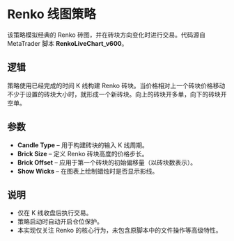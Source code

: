 # Renko 线图策略

该策略模拟经典的 Renko 砖图，并在砖块方向变化时进行交易。代码源自 MetaTrader 脚本 **RenkoLiveChart_v600**。

## 逻辑

策略使用已经完成的时间 K 线构建 Renko 砖块。当价格相对上一个砖块价格移动不少于设置的砖块大小时，就形成一个新砖块。向上的砖块开多单，向下的砖块开空单。

## 参数

- **Candle Type** – 用于构建砖块的输入 K 线周期。
- **Brick Size** – 定义 Renko 砖块高度的价格步长。
- **Brick Offset** – 应用于第一个砖块的初始偏移量（以砖块数表示）。
- **Show Wicks** – 在图表上绘制蜡烛时是否显示影线。

## 说明

- 仅在 K 线收盘后执行交易。
- 策略启动时自动开启仓位保护。
- 本实现仅关注 Renko 的核心行为，未包含原脚本中的文件操作等高级特性。
